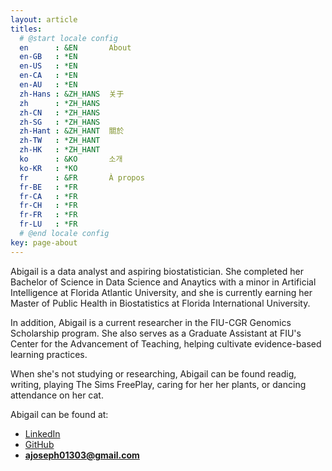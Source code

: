 ```yaml
---
layout: article
titles:
  # @start locale config
  en      : &EN       About
  en-GB   : *EN
  en-US   : *EN
  en-CA   : *EN
  en-AU   : *EN
  zh-Hans : &ZH_HANS  关于
  zh      : *ZH_HANS
  zh-CN   : *ZH_HANS
  zh-SG   : *ZH_HANS
  zh-Hant : &ZH_HANT  關於
  zh-TW   : *ZH_HANT
  zh-HK   : *ZH_HANT
  ko      : &KO       소개
  ko-KR   : *KO
  fr      : &FR       À propos
  fr-BE   : *FR
  fr-CA   : *FR
  fr-CH   : *FR
  fr-FR   : *FR
  fr-LU   : *FR
  # @end locale config
key: page-about
---
```


Abigail is a data analyst and aspiring biostatistician. She completed her Bachelor of Science in Data Science and Anaytics with a minor in Artificial Intelligence at Florida Atlantic University, and she is currently earning her Master of Public Health in Biostatistics at Florida International University.

In addition, Abigail is a current researcher in the FIU-CGR Genomics Scholarship program. She also serves as a Graduate Assistant at FIU's Center for the Advancement of Teaching, helping cultivate evidence-based learning practices.

When she's not studying or researching, Abigail can be found readig, writing, playing The Sims FreePlay, caring for her her plants, or dancing attendance on her cat.


Abigail can be found at:
- [LinkedIn](https://www.linkedin.com/in/abigailjoseph-data)
- [GitHub](https://github.com/jabigailjoseph)
- **ajoseph01303@gmail.com**
